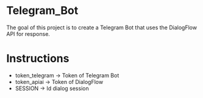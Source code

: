 # Telegram_Bot

The goal of this project is to create a Telegram Bot that uses the DialogFlow API for response.

# Instructions

- token_telegram -> Token of Telegram Bot
- token_apiai -> Token of DialogFlow
- SESSION -> Id dialog session
